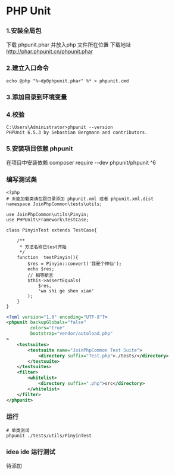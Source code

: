 # PHP Unit

### 1.安装全局包
下载 phpunit.phar 并放入php 文件所在位置
下载地址 http://phar.phpunit.cn/phpunit.phar
### 2.建立入口命令
```shell
echo @php "%~dp0phpunit.phar" %* > phpunit.cmd
```
### 3.添加目录到环境变量
### 4.校验
```shell
C:\Users\Administrator>phpunit --version
PHPUnit 6.5.3 by Sebastian Bergmann and contributors.
```

### 5.安装项目依赖 phpunit
在项目中安装依赖
composer require --dev phpunit/phpunit ^6
### 编写测试类
```shell
<?php
# 未能加载类请在跟目录添加 phpunit.xml 或者 phpunit.xml.dist
namespace JoinPhpCommon\tests\utils;

use JoinPhpCommon\utils\Pinyin;
use PHPUnit\Framework\TestCase;

class PinyinTest extends TestCase{

    /**
     * 方法名称已test开始
     */
    function  testPinyin(){
        $res = Pinyin::convert('我是个神仙');
        echo $res;
        // 相等断言
        $this->assertEquals(
            $res,
            'wo shi ge shen xian'
        );
    }
}
```
```xml
<?xml version="1.0" encoding="UTF-8"?>
<phpunit backupGlobals="false"
         colors="true"
         bootstrap="vendor/autoload.php"
>
    <testsuites>
        <testsuite name="JoinPhpCommon Test Suite">
            <directory suffix="Test.php">./tests/</directory>
        </testsuite>
    </testsuites>
    <filter>
        <whitelist>
            <directory suffix=".php">src</directory>
        </whitelist>
    </filter>
</phpunit>
```
### 运行
```shell
# 单类测试
phpunit ./tests/utils/PinyinTest
```

### idea ide 运行测试
待添加